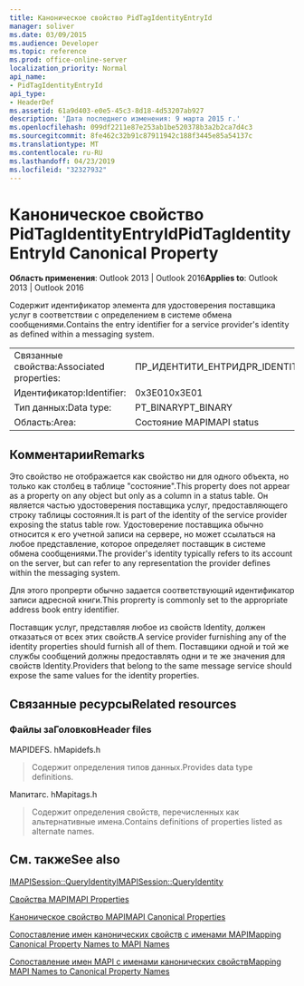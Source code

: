 ```yaml
---
title: Каноническое свойство PidTagIdentityEntryId
manager: soliver
ms.date: 03/09/2015
ms.audience: Developer
ms.topic: reference
ms.prod: office-online-server
localization_priority: Normal
api_name:
- PidTagIdentityEntryId
api_type:
- HeaderDef
ms.assetid: 61a9d403-e0e5-45c3-8d18-4d53207ab927
description: 'Дата последнего изменения: 9 марта 2015 г.'
ms.openlocfilehash: 099df2211e87e253ab1be520378b3a2b2ca7d4c3
ms.sourcegitcommit: 8fe462c32b91c87911942c188f3445e85a54137c
ms.translationtype: MT
ms.contentlocale: ru-RU
ms.lasthandoff: 04/23/2019
ms.locfileid: "32327932"
---
```

# <a name="pidtagidentityentryid-canonical-property"></a><span data-ttu-id="fb48d-103">Каноническое свойство PidTagIdentityEntryId</span><span class="sxs-lookup"><span data-stu-id="fb48d-103">PidTagIdentityEntryId Canonical Property</span></span>

  
  
<span data-ttu-id="fb48d-104">**Область применения**: Outlook 2013 | Outlook 2016</span><span class="sxs-lookup"><span data-stu-id="fb48d-104">**Applies to**: Outlook 2013 | Outlook 2016</span></span> 
  
<span data-ttu-id="fb48d-105">Содержит идентификатор элемента для удостоверения поставщика услуг в соответствии с определением в системе обмена сообщениями.</span><span class="sxs-lookup"><span data-stu-id="fb48d-105">Contains the entry identifier for a service provider's identity as defined within a messaging system.</span></span> 
  
|||
|:-----|:-----|
|<span data-ttu-id="fb48d-106">Связанные свойства:</span><span class="sxs-lookup"><span data-stu-id="fb48d-106">Associated properties:</span></span>  <br/> |<span data-ttu-id="fb48d-107">ПР_ИДЕНТИТИ_ЕНТРИД</span><span class="sxs-lookup"><span data-stu-id="fb48d-107">PR_IDENTITY_ENTRYID</span></span>  <br/> |
|<span data-ttu-id="fb48d-108">Идентификатор:</span><span class="sxs-lookup"><span data-stu-id="fb48d-108">Identifier:</span></span>  <br/> |<span data-ttu-id="fb48d-109">0x3E01</span><span class="sxs-lookup"><span data-stu-id="fb48d-109">0x3E01</span></span>  <br/> |
|<span data-ttu-id="fb48d-110">Тип данных:</span><span class="sxs-lookup"><span data-stu-id="fb48d-110">Data type:</span></span>  <br/> |<span data-ttu-id="fb48d-111">PT_BINARY</span><span class="sxs-lookup"><span data-stu-id="fb48d-111">PT_BINARY</span></span>  <br/> |
|<span data-ttu-id="fb48d-112">Область:</span><span class="sxs-lookup"><span data-stu-id="fb48d-112">Area:</span></span>  <br/> |<span data-ttu-id="fb48d-113">Состояние MAPI</span><span class="sxs-lookup"><span data-stu-id="fb48d-113">MAPI status</span></span>  <br/> |
   
## <a name="remarks"></a><span data-ttu-id="fb48d-114">Комментарии</span><span class="sxs-lookup"><span data-stu-id="fb48d-114">Remarks</span></span>

<span data-ttu-id="fb48d-115">Это свойство не отображается как свойство ни для одного объекта, но только как столбец в таблице "состояние".</span><span class="sxs-lookup"><span data-stu-id="fb48d-115">This property does not appear as a property on any object but only as a column in a status table.</span></span> <span data-ttu-id="fb48d-116">Он является частью удостоверения поставщика услуг, предоставляющего строку таблицы состояния.</span><span class="sxs-lookup"><span data-stu-id="fb48d-116">It is part of the identity of the service provider exposing the status table row.</span></span> <span data-ttu-id="fb48d-117">Удостоверение поставщика обычно относится к его учетной записи на сервере, но может ссылаться на любое представление, которое определяет поставщик в системе обмена сообщениями.</span><span class="sxs-lookup"><span data-stu-id="fb48d-117">The provider's identity typically refers to its account on the server, but can refer to any representation the provider defines within the messaging system.</span></span> 
  
<span data-ttu-id="fb48d-118">Для этого пропрерти обычно задается соответствующий идентификатор записи адресной книги.</span><span class="sxs-lookup"><span data-stu-id="fb48d-118">This proprerty is commonly set to the appropriate address book entry identifier.</span></span> 
  
<span data-ttu-id="fb48d-119">Поставщик услуг, представляя любое из свойств Identity, должен отказаться от всех этих свойств.</span><span class="sxs-lookup"><span data-stu-id="fb48d-119">A service provider furnishing any of the identity properties should furnish all of them.</span></span> <span data-ttu-id="fb48d-120">Поставщики одной и той же службы сообщений должны предоставлять одни и те же значения для свойств Identity.</span><span class="sxs-lookup"><span data-stu-id="fb48d-120">Providers that belong to the same message service should expose the same values for the identity properties.</span></span> 
  
## <a name="related-resources"></a><span data-ttu-id="fb48d-121">Связанные ресурсы</span><span class="sxs-lookup"><span data-stu-id="fb48d-121">Related resources</span></span>

### <a name="header-files"></a><span data-ttu-id="fb48d-122">Файлы заГоловков</span><span class="sxs-lookup"><span data-stu-id="fb48d-122">Header files</span></span>

<span data-ttu-id="fb48d-123">MAPIDEFS. h</span><span class="sxs-lookup"><span data-stu-id="fb48d-123">Mapidefs.h</span></span>
  
> <span data-ttu-id="fb48d-124">Содержит определения типов данных.</span><span class="sxs-lookup"><span data-stu-id="fb48d-124">Provides data type definitions.</span></span>
    
<span data-ttu-id="fb48d-125">Мапитагс. h</span><span class="sxs-lookup"><span data-stu-id="fb48d-125">Mapitags.h</span></span>
  
> <span data-ttu-id="fb48d-126">Содержит определения свойств, перечисленных как альтернативные имена.</span><span class="sxs-lookup"><span data-stu-id="fb48d-126">Contains definitions of properties listed as alternate names.</span></span>
    
## <a name="see-also"></a><span data-ttu-id="fb48d-127">См. также</span><span class="sxs-lookup"><span data-stu-id="fb48d-127">See also</span></span>



[<span data-ttu-id="fb48d-128">IMAPISession::QueryIdentity</span><span class="sxs-lookup"><span data-stu-id="fb48d-128">IMAPISession::QueryIdentity</span></span>](imapisession-queryidentity.md)


[<span data-ttu-id="fb48d-129">Свойства MAPI</span><span class="sxs-lookup"><span data-stu-id="fb48d-129">MAPI Properties</span></span>](mapi-properties.md)
  
[<span data-ttu-id="fb48d-130">Каноническое свойство MAPI</span><span class="sxs-lookup"><span data-stu-id="fb48d-130">MAPI Canonical Properties</span></span>](mapi-canonical-properties.md)
  
[<span data-ttu-id="fb48d-131">Сопоставление имен канонических свойств с именами MAPI</span><span class="sxs-lookup"><span data-stu-id="fb48d-131">Mapping Canonical Property Names to MAPI Names</span></span>](mapping-canonical-property-names-to-mapi-names.md)
  
[<span data-ttu-id="fb48d-132">Сопоставление имен MAPI с именами канонических свойств</span><span class="sxs-lookup"><span data-stu-id="fb48d-132">Mapping MAPI Names to Canonical Property Names</span></span>](mapping-mapi-names-to-canonical-property-names.md)


